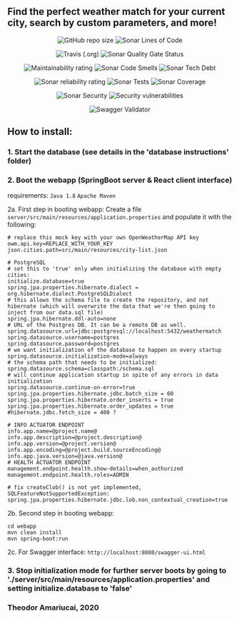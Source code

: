 ## Find the perfect weather match for your current city, search by custom parameters, and more!

<p align="center">
<img alt="GitHub repo size" src="https://images1-focus-opensocial.googleusercontent.com/gadgets/proxy?container=focus&url=https://img.shields.io/github/repo-size/theodor1289/weather-match">
<img alt="Sonar Lines of Code" src="https://sonarcloud.io/api/project_badges/measure?project=com.weathermatch%3Aweather-match&metric=ncloc">
</p>

<p align="center">
<img alt="Travis (.org)" src="https://travis-ci.org/theodor1289/weather-match.svg?branch=master">
<img alt="Sonar Quality Gate Status" src="https://sonarcloud.io/api/project_badges/measure?project=com.weathermatch%3Aweather-match&metric=alert_status">
</p>

<p align="center">
  <img alt="Maintainability rating" src="https://sonarcloud.io/api/project_badges/measure?project=com.weathermatch%3Aweather-match&metric=sqale_rating">  
<img alt="Sonar Code Smells" src="https://sonarcloud.io/api/project_badges/measure?project=com.weathermatch%3Aweather-match&metric=code_smells">
<img alt="Sonar Tech Debt" src="https://sonarcloud.io/api/project_badges/measure?project=com.weathermatch%3Aweather-match&metric=sqale_index">
</p>

<p align="center">
<img alt="Sonar reliability rating" src="https://sonarcloud.io/api/project_badges/measure?project=com.weathermatch%3Aweather-match&metric=reliability_rating">
<img alt="Sonar Tests" src="https://img.shields.io/sonar/tests/com.weathermatch:weather-match?compact_message&server=https%3A%2F%2Fsonarcloud.io">
<img alt="Sonar Coverage" src="https://sonarcloud.io/api/project_badges/measure?project=com.weathermatch%3Aweather-match&metric=coverage">
</p>

<p align="center">
<img alt="Sonar Security" src="https://sonarcloud.io/api/project_badges/measure?project=com.weathermatch%3Aweather-match&metric=security_rating">
<img alt="Security vulnerabilities" src="https://sonarcloud.io/api/project_badges/measure?project=com.weathermatch%3Aweather-match&metric=vulnerabilities">
</p>

<p align="center">
<img alt="Swagger Validator" src="http://online.swagger.io/validator?url=https://raw.githubusercontent.com/theodor1289/weather-match/master/server/api-docs.json">
</p>

<!-- This strategy might speed up badge load time:
data-canonical-src="https://camo.githubusercontent.com/33d3e494efd825b30be8a82ec48164c88ca6ebbf/68747470733a2f2f696d672e736869656c64732e696f2f736f6e61722f76696f6c6174696f6e732f636f6d2e776561746865726d617463683a776561746865722d6d617463683f7365727665723d6874747073253341253246253246736f6e6172636c6f75642e696f" -->

## How to install:
### 1. Start the database (see details in the 'database instructions' folder)

### 2. Boot the webapp (SpringBoot server & React client interface)
requirements: `Java 1.8` `Apache Maven`

2a. First step in booting webapp:
Create a file `server/src/main/resources/application.properties` and populate it with the following:
```
# replace this mock key with your own OpenWeatherMap API key
owm.api.key=REPLACE_WITH_YOUR_KEY
json.cities.path=src/main/resources/city-list.json

# PostgreSQL
# set this to 'true' only when initializing the database with empty cities:
initialize.database=true
spring.jpa.properties.hibernate.dialect = org.hibernate.dialect.PostgreSQLDialect
# this allows the schema file to create the repository, and not hibernate (which will overwrite the data that we're then going to inject from our data.sql file)
spring.jpa.hibernate.ddl-auto=none
# URL of the Postgres DB. It can be a remote DB as well.
spring.datasource.url=jdbc:postgresql://localhost:5432/weathermatch
spring.datasource.username=postgres
spring.datasource.password=postgres
# we want initialization of the database to happen on every startup
spring.datasource.initialization-mode=always
# the schema path that needs to be initialized:
spring.datasource.schema=classpath:/schema.sql
# will continue application startup in spite of any errors in data initialization
spring.datasource.continue-on-error=true
spring.jpa.properties.hibernate.jdbc.batch_size = 60
spring.jpa.properties.hibernate.order_inserts = true
spring.jpa.properties.hibernate.order_updates = true
#hibernate.jdbc.fetch_size = 400 ?

# INFO ACTUATOR ENDPOINT
info.app.name=@project.name@
info.app.description=@project.description@
info.app.version=@project.version@
info.app.encoding=@project.build.sourceEncoding@
info.app.java.version=@java.version@
# HEALTH ACTUATOR ENDPOINT
management.endpoint.health.show-details=when_authorized
management.endpoint.health.roles=ADMIN

# fix createClob() is not yet implemented, SQLFeatureNotSupportedException:
spring.jpa.properties.hibernate.jdbc.lob.non_contextual_creation=true
```

2b. Second step in booting webapp:
```
cd webapp
mvn clean install
mvn spring-boot:run
```

2c. For Swagger interface:
```http://localhost:8080/swagger-ui.html```

### 3. Stop initialization mode for further server boots by going to './server/src/main/resources/application.properties' and setting initialize.database to 'false'


### Theodor Amariucai, 2020
